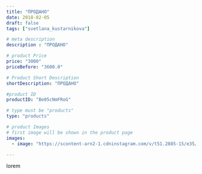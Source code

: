 ```yaml
---
title: "ПРОДАНО"
date: 2018-02-05
draft: false
tags: ["svetlana_kustarnikova"]

# meta description
description : "ПРОДАНО"

# product Price
price: "3000"
priceBefore: "3600.0"

# Product Short Description
shortDescription: "ПРОДАНО"

#product ID
productID: "Be05cNmFRoG"

# type must be "products"
type: "products"

# product Images
# first image will be shown in the product page
images:
  - image: "https://scontent-arn2-1.cdninstagram.com/v/t51.2885-15/e35/27574292_101601420656764_2868424871052836864_n.jpg?se=7&tp=1&_nc_ht=scontent-arn2-1.cdninstagram.com&_nc_cat=104&_nc_ohc=SkhUGP9EoxwAX87q1A5&ccb=7-4&oh=7317ca3ee3abfc84826a3bb77b1856cc&oe=60836AF9&ig_cache_key=MTcwODI0Mjc4NjA3NDMwMjk4Mg%3D%3D.2-ccb7-4"

---
```

lorem
